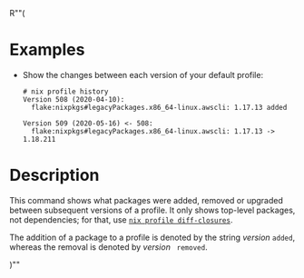 R""(

# Examples

* Show the changes between each version of your default profile:

  ```console
  # nix profile history
  Version 508 (2020-04-10):
    flake:nixpkgs#legacyPackages.x86_64-linux.awscli: 1.17.13 added

  Version 509 (2020-05-16) <- 508:
    flake:nixpkgs#legacyPackages.x86_64-linux.awscli: 1.17.13 -> 1.18.211
  ```

# Description

This command shows what packages were added, removed or upgraded
between subsequent versions of a profile. It only shows top-level
packages, not dependencies; for that, use [`nix profile
diff-closures`](./nix3-profile-diff-closures.md).

The addition of a package to a profile is denoted by the string
*version* `added`, whereas the removal is denoted by *version* ` removed`.

)""
